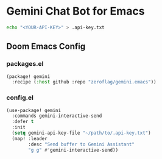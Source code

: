 # Gemini Chat Bot for Emacs

```bash
echo "<YOUR-API-KEY>" > .api-key.txt
```

## Doom Emacs Config

### packages.el

```lisp
(package! gemini
  :recipe (:host github :repo "zeroflag/gemini.emacs"))
```

### config.el

```lisp
(use-package! gemini
  :commands gemini-interactive-send
  :defer t
  :init
  (setq gemini-api-key-file "~/path/to/.api-key.txt")
  (map! :leader
        :desc "Send buffer to Gemini Assistant"
        "g g" #'gemini-interactive-send))
```
